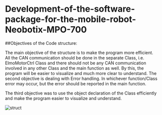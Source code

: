 # Development-of-the-software-package-for-the-mobile-robot-Neobotix-MPO-700

##Objectives of the Code structure:

The main objective of the structure is to make the program more efficient. All the CAN communication should be done in the separate Class, i.e. ElmoMotorCtrl Class and there should not be any CAN communication involved in any other Class and the main function as well. By this, the program will be easier to visualize and much more clear to understand.
The second objective is dealing with Error handling. In whichever function/Class error may occur, but the error should be reported in the main function.

The third objective was to use the object declaration of the Class efficiently and make the program easier to visualize and understand. 


![struct](https://user-images.githubusercontent.com/79206625/125451306-4bd4081c-1886-4f53-932d-cf742ad3742d.PNG)
